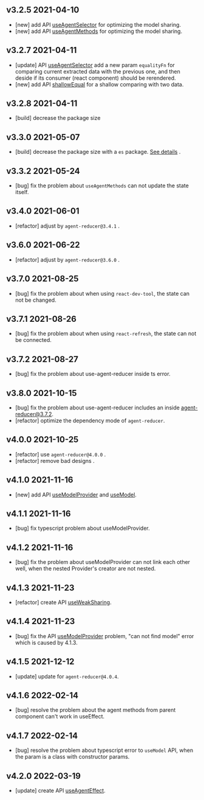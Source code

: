 ## v3.2.5 2021-04-10

* [new] add API [useAgentSelector](/api?id=useagentselector) for optimizing the model sharing.
* [new] add API [useAgentMethods](/api?id=useagentmethods) for optimizing the model sharing.

## v3.2.7 2021-04-11

* [update] API [useAgentSelector](/api?id=useagentselector) add a new param `equalityFn` for comparing current extracted data with the previous one, and then deside if its consumer (react component) should be rerendered.
* [new] add API [shallowEqual](/api?id=shallowequal) for a shallow comparing with two data.

## v3.2.8 2021-04-11

* [build] decrease the package size

## v3.3.0 2021-05-07

* [build] decrease the package size with a `es` package. [See details](/introduction?id=installation) .

## v3.3.2 2021-05-24

* [bug] fix the problem about `useAgentMethods` can not update the state itself.

## v3.4.0 2021-06-01

* [refactor] adjust by `agent-reducer@3.4.1` . 
  
## v3.6.0 2021-06-22

* [refactor] adjust by `agent-reducer@3.6.0` . 

## v3.7.0 2021-08-25

* [bug] fix the problem about when using `react-dev-tool`, the state can not be changed.

## v3.7.1 2021-08-26

* [bug] fix the problem about when using `react-refresh`, the state can not be connected.

## v3.7.2 2021-08-27

* [bug] fix the problem about use-agent-reducer inside ts error.

## v3.8.0 2021-10-15

* [bug] fix the problem about use-agent-reducer includes an inside agent-reducer@3.7.2.
* [refactor] optimize the dependency mode of `agent-reducer`.

## v4.0.0 2021-10-25

* [refactor] use `agent-reducer@4.0.0` .
* [refactor] remove bad designs .

## v4.1.0 2021-11-16

* [new] add API [useModelProvider](/api?id=usemodelprovider) and [useModel](/api?id=usemodel).

## v4.1.1 2021-11-16

* [bug] fix typescript problem about useModelProvider.

## v4.1.2 2021-11-16

* [bug] fix the problem about useModelProvider can not link each other well, when the nested Provider's creator are not nested.

## v4.1.3 2021-11-23

* [refactor] create API [useWeakSharing](/api?id=useweaksharing).

## v4.1.4 2021-11-23

* [bug] fix the API [useModelProvider](/api?id=usemodelprovider) problem, "can not find model" error which is caused by 4.1.3.

## v4.1.5 2021-12-12

* [update] update for `agent-reducer@4.0.4`.

## v4.1.6 2022-02-14

* [bug] resolve the problem about the agent methods from parent component can't work in useEffect.

## v4.1.7 2022-02-14

* [bug] resolve the problem about typescript error to `useModel` API, when the param is a class with constructor params.

## v4.2.0 2022-03-19

* [update] create API [useAgentEffect](/api?id=useagenteffect).